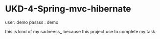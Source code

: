 # UKD-4-Spring-mvc-hibernate
user: demo
passss : demo

this is kind of my sadneess,, because this project use to complete my task 
